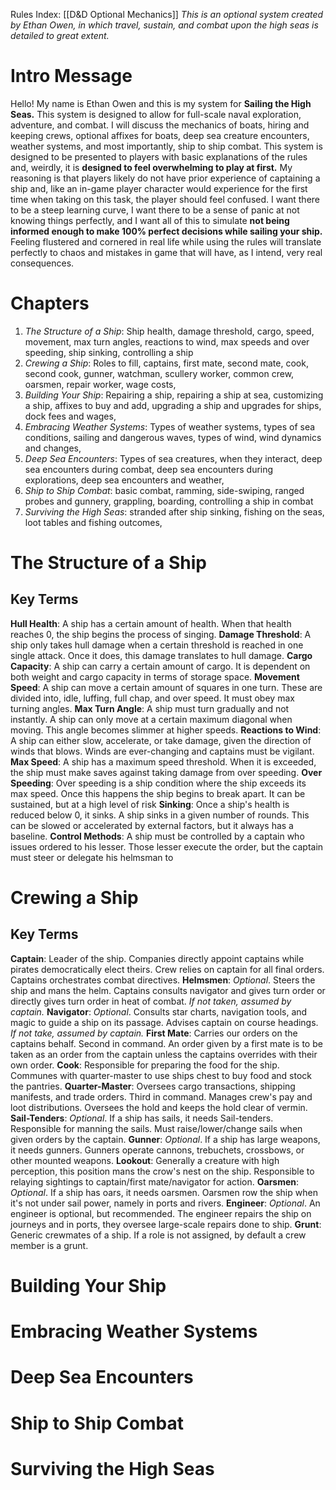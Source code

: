 Rules Index: [[D&D Optional Mechanics]]
*This is an optional system created by Ethan Owen, in which travel, sustain, and combat upon the high seas is detailed to great extent.*
# Intro Message
Hello! My name is Ethan Owen and this is my system for **Sailing the High Seas.** This system is designed to allow for full-scale naval exploration, adventure, and combat. I will discuss the mechanics of boats, hiring and keeping crews, optional affixes for boats, deep sea creature encounters, weather systems, and most importantly, ship to ship combat. This system is designed to be presented to players with basic explanations of the rules and, weirdly, it is **designed to feel overwhelming to play at first.** My reasoning is that players likely do not have prior experience of captaining a ship and, like an in-game player character would experience for the first time when taking on this task, the player should feel confused. I want there to be a steep learning curve, I want there to be a sense of panic at not knowing things perfectly, and I want all of this to simulate **not being informed enough to make 100% perfect decisions while sailing your ship.** Feeling flustered and cornered in real life while using the rules will translate perfectly to chaos and mistakes in game that will have, as I intend, very real consequences. 
# Chapters
1. *The Structure of a Ship*: Ship health, damage threshold, cargo, speed, movement, max turn angles, reactions to wind, max speeds and over speeding, ship sinking, controlling a ship
2. *Crewing a Ship*: Roles to fill, captains, first mate, second mate, cook, second cook, gunner, watchman, scullery worker, common crew, oarsmen, repair worker, wage costs, 
3. *Building Your Ship*: Repairing a ship, repairing a ship at sea, customizing a ship, affixes to buy and add, upgrading a ship and upgrades for ships, dock fees and wages,
4. *Embracing Weather Systems*: Types of weather systems, types of sea conditions, sailing and dangerous waves, types of wind, wind dynamics and changes,
5. *Deep Sea Encounters*: Types of sea creatures, when they interact, deep sea encounters during combat, deep sea encounters during explorations, deep sea encounters and weather,
6. *Ship to Ship Combat*: basic combat, ramming, side-swiping, ranged probes and gunnery, grappling, boarding, controlling a ship in combat
7. *Surviving the High Seas*: stranded after ship sinking, fishing on the seas, loot tables and fishing outcomes,
# The Structure of a Ship
## Key Terms
**Hull Health**: A ship has a certain amount of health. When that health reaches 0, the ship begins the process of singing.
**Damage Threshold**: A ship only takes hull damage when a certain threshold is reached in one single attack. Once it does, this damage translates to hull damage.
**Cargo Capacity**: A ship can carry a certain amount of cargo. It is dependent on both weight and cargo capacity in terms of storage space. 
**Movement Speed**: A ship can move a certain amount of squares in one turn. These are divided into, idle, luffing, full chap, and over speed. It must obey max turning angles. 
**Max Turn Angle**: A ship must turn gradually and not instantly. A ship can only move at a certain maximum diagonal when moving. This angle becomes slimmer at higher speeds.
**Reactions to Wind**: A ship can either slow, accelerate, or take damage, given the direction of winds that blows. Winds are ever-changing and captains must be vigilant. 
**Max Speed**: A ship has a maximum speed threshold. When it is exceeded, the ship must make saves against taking damage from over speeding.
**Over Speeding**: Over speeding is a ship condition where the ship exceeds its max speed. Once this happens the ship begins to break apart. It can be sustained, but at a high level of risk
**Sinking**: Once a ship's health is reduced below 0, it sinks. A ship sinks in a given number of rounds. This can be slowed or accelerated by external factors, but it always has a baseline.
**Control Methods**: A ship must be controlled by a captain who issues ordered to his lesser. Those lesser execute the order, but the captain must steer or delegate his helmsman to 
# Crewing a Ship
## Key Terms
**Captain**: Leader of the ship. Companies directly appoint captains while pirates democratically elect theirs. Crew relies on captain for all final orders. Captains orchestrates combat directives. 
**Helmsmen**: *Optional*. Steers the ship and mans the helm. Captains consults navigator and gives turn order or directly gives turn order in heat of combat. *If not taken, assumed by captain.*
**Navigator**: *Optional*. Consults star charts, navigation tools, and magic to guide a ship on its passage. Advises captain on course headings. *If not take, assumed by captain.*
**First Mate**: Carries our orders on the captains behalf. Second in command. An order given by a first mate is to be taken as an order from the captain unless the captains overrides with their own order. 
**Cook**: Responsible for preparing the food for the ship. Communes with quarter-master to use ships chest to buy food and stock the pantries.
**Quarter-Master**: Oversees cargo transactions, shipping manifests, and trade orders. Third in command. Manages crew's pay and loot distributions. Oversees the hold and keeps the hold clear of vermin. 
**Sail-Tenders**: *Optional*. If a ship has sails, it needs Sail-tenders. Responsible for manning the sails. Must raise/lower/change sails when given orders by the captain.
**Gunner**: *Optional*. If a ship has large weapons, it needs gunners. Gunners operate cannons, trebuchets, crossbows, or other mounted weapons. 
**Lookout**: Generally a creature with high perception, this position mans the crow's nest on the ship. Responsible to relaying sightings to captain/first mate/navigator for action. 
**Oarsmen**: *Optional*. If a ship has oars, it needs oarsmen. Oarsmen row the ship when it's not under sail power, namely in ports and rivers. 
**Engineer**: *Optional*. An engineer is optional, but recommended. The engineer repairs the ship on journeys and in ports, they oversee large-scale repairs done to ship.
**Grunt**: Generic crewmates of a ship. If a role is not assigned, by default a crew member is a grunt.
# Building Your Ship
# Embracing Weather Systems
# Deep Sea Encounters
# Ship to Ship Combat
# Surviving the High Seas